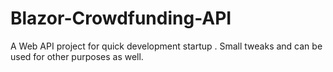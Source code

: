 # Blazor-Crowdfunding-API
A Web API project for quick development startup . Small tweaks and can be used for other purposes as well.
